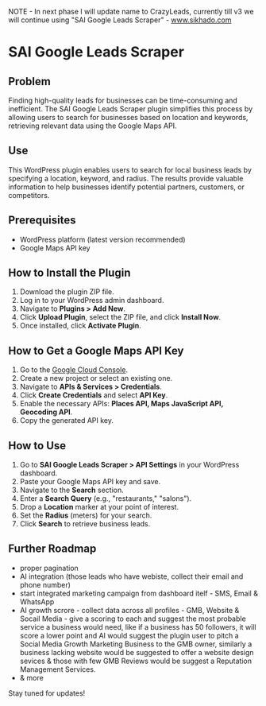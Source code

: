 NOTE - In next phase I will update name to CrazyLeads, currently till v3 we will continue using "SAI Google Leads Scraper" - www.sikhado.com

# SAI Google Leads Scraper

## Problem

Finding high-quality leads for businesses can be time-consuming and inefficient. The SAI Google Leads Scraper plugin simplifies this process by allowing users to search for businesses based on location and keywords, retrieving relevant data using the Google Maps API.

## Use

This WordPress plugin enables users to search for local business leads by specifying a location, keyword, and radius. The results provide valuable information to help businesses identify potential partners, customers, or competitors.

## Prerequisites

- WordPress platform (latest version recommended)
- Google Maps API key

## How to Install the Plugin

1. Download the plugin ZIP file.
2. Log in to your WordPress admin dashboard.
3. Navigate to **Plugins > Add New**.
4. Click **Upload Plugin**, select the ZIP file, and click **Install Now**.
5. Once installed, click **Activate Plugin**.

## How to Get a Google Maps API Key

1. Go to the [Google Cloud Console](https://console.cloud.google.com/).
2. Create a new project or select an existing one.
3. Navigate to **APIs & Services > Credentials**.
4. Click **Create Credentials** and select **API Key**.
5. Enable the necessary APIs: **Places API, Maps JavaScript API, Geocoding API**.
6. Copy the generated API key.

## How to Use

1. Go to **SAI Google Leads Scraper > API Settings** in your WordPress dashboard.
2. Paste your Google Maps API key and save.
3. Navigate to the **Search** section.
4. Enter a **Search Query** (e.g., "restaurants," "salons").
5. Drop a **Location** marker at your point of interest.
6. Set the **Radius** (meters) for your search.
7. Click **Search** to retrieve business leads.

## Further Roadmap

- proper pagination
- AI integration (those leads who have webiste, collect their email and phone number)
- start integrated marketing campaign from dashboard itelf - SMS, Email & WhatsApp
- AI growth scrore - collect data across all profiles  - GMB, Website & Socail Media - give a scoring to each and suggest the most probable service a business would need, like if a business has 50 followers, it will score a lower point and AI would suggest the plugin user to pitch a Social Media Growth Marketing Business to the GMB owner, similarly a business lacking website would be suggested to offer a website design sevices & those with few GMB Reviews would be suggest a Reputation Management Services.
- & more

Stay tuned for updates!

